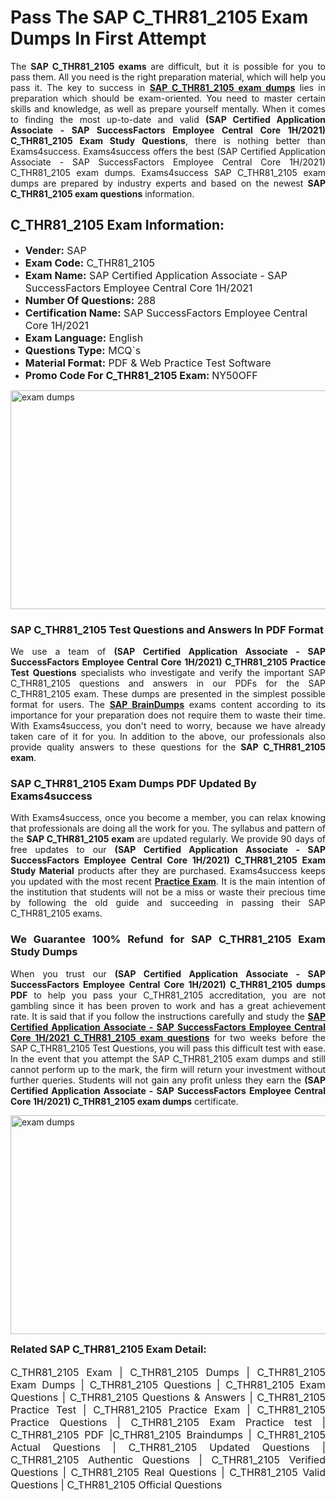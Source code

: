 <h1><strong><strong>Pass The SAP C_THR81_2105 Exam Dumps In First Attempt</strong></strong></h1> <p style="text-align:justify">The <strong>SAP C_THR81_2105 exams</strong> are difficult, but it is possible for you to pass them. All you need is the right preparation material, which will help you pass it. The key to success in <a href="https://www.exams4success.com/sap/c_thr81_2105-pdf-exam-dumps"><strong>SAP C_THR81_2105 exam dumps</strong></a> lies in preparation which should be exam-oriented. You need to master certain skills and knowledge, as well as prepare yourself mentally. When it comes to finding the most up-to-date and valid <strong>(SAP Certified Application Associate - SAP SuccessFactors Employee Central Core 1H/2021) C_THR81_2105 Exam Study Questions</strong>, there is nothing better than Exams4success. Exams4success offers the best (SAP Certified Application Associate - SAP SuccessFactors Employee Central Core 1H/2021) C_THR81_2105 exam dumps. Exams4success SAP C_THR81_2105 exam dumps are prepared by industry experts and based on the newest <strong>SAP C_THR81_2105 exam questions</strong> information.</p> <h2><strong><strong>C_THR81_2105 Exam Information:</strong></strong></h2> <ul> <li><span style="font-size:16px"><strong>Vender:</strong> SAP</span></li> <li><span style="font-size:16px"><strong>Exam Code:</strong> C_THR81_2105</span></li> <li><span style="font-size:16px"><strong>Exam Name:</strong> SAP Certified Application Associate - SAP SuccessFactors Employee Central Core 1H/2021</span></li> <li><span style="font-size:16px"><strong>Number Of Questions:</strong> 288</span></li> <li><span style="font-size:16px"><strong>Certification Name:</strong> SAP SuccessFactors Employee Central Core 1H/2021</span></li> <li><span style="font-size:16px"><strong>Exam Language:</strong> English</span></li> <li><span style="font-size:16px"><strong>Questions Type:</strong> MCQ`s</span></li> <li><span style="font-size:16px"><strong>Material Format:</strong> PDF & Web Practice Test Software</span></li> <li><span style="font-size:16px"><strong>Promo Code For C_THR81_2105 Exam: </strong>NY50OFF</span></li> </ul> <p><a href="https://www.exams4success.com/sap/c_thr81_2105-pdf-exam-dumps" rel="no-follow"><img alt="exam dumps" src="https://www.certcollections.com/uploads/content/infrist1.png" style="height:350px; width:750px" /></a></p> <h3><strong>SAP C_THR81_2105 Test Questions and Answers In PDF Format</strong></h3> <p style="text-align:justify">We use a team of <strong>(SAP Certified Application Associate - SAP SuccessFactors Employee Central Core 1H/2021) C_THR81_2105 Practice Test Questions</strong> specialists who investigate and verify the important SAP C_THR81_2105 questions and answers in our PDFs for the SAP C_THR81_2105 exam. These dumps are presented in the simplest possible format for users. The <a href="https://www.exams4success.com/sap-exam-dumps"><strong>SAP BrainDumps</strong></a> exams content according to its importance for your preparation does not require them to waste their time. With Exams4success, you don't need to worry, because we have already taken care of it for you. In addition to the above, our professionals also provide quality answers to these questions for the<strong> SAP C_THR81_2105 exam</strong>.</p> <h3><strong> SAP C_THR81_2105 Exam Dumps PDF Updated By Exams4success</strong></h3> <p style="text-align:justify">With Exams4success, once you become a member, you can relax knowing that professionals are doing all the work for you. The syllabus and pattern of the <strong>SAP C_THR81_2105 exam </strong>are updated regularly. We provide 90 days of free updates to our <strong>(SAP Certified Application Associate - SAP SuccessFactors Employee Central Core 1H/2021) C_THR81_2105 Exam Study Material</strong> products after they are purchased. Exams4success keeps you updated with the most recent <a href="https://www.exams4success.com/"><strong>Practice Exam</strong></a>. It is the main intention of the institution that students will not be a miss or waste their precious time by following the old guide and succeeding in passing their SAP C_THR81_2105 exams.</p> <h3 style="text-align:justify"><strong>We Guarantee 100% Refund for SAP C_THR81_2105 Exam Study Dumps</strong></h3> <p style="text-align:justify">When you trust our <strong>(SAP Certified Application Associate - SAP SuccessFactors Employee Central Core 1H/2021) C_THR81_2105 dumps PDF</strong> to help you pass your C_THR81_2105 accreditation, you are not gambling since it has been proven to work and has a great achievement rate. It is said that if you follow the instructions carefully and study the <a href="https://www.exams4success.com/sap/c_thr81_2105-pdf-exam-dumps"><strong>SAP Certified Application Associate - SAP SuccessFactors Employee Central Core 1H/2021 C_THR81_2105 exam questions</strong></a> for two weeks before the SAP C_THR81_2105 Test Questions, you will pass this difficult test with ease. In the event that you attempt the SAP C_THR81_2105 exam dumps and still cannot perform up to the mark, the firm will return your investment without further queries. Students will not gain any profit unless they earn the <strong>(SAP Certified Application Associate - SAP SuccessFactors Employee Central Core 1H/2021) C_THR81_2105 exam dumps</strong> certificate.</p> <p style="text-align:justify"><a href="https://www.exams4success.com/sap/c_thr81_2105-pdf-exam-dumps" rel="no-follow"><img alt="exam dumps" src="https://www.certcollections.com/uploads/content/free_demo1.png" style="height:350px; width:750px" /></a></p> <p style="text-align:justify"><span style="font-size:16px"><strong>Related SAP C_THR81_2105 Exam Detail:</strong></span><br /> <br /> <span style="font-size:16px">C_THR81_2105 Exam | C_THR81_2105 Dumps | C_THR81_2105 Exam Dumps | C_THR81_2105 Questions | C_THR81_2105 Exam Questions | C_THR81_2105 Questions & Answers | C_THR81_2105 Practice Test | C_THR81_2105 Practice Exam | C_THR81_2105 Practice Questions | C_THR81_2105 Exam Practice test | C_THR81_2105 PDF |C_THR81_2105 Braindumps | C_THR81_2105 Actual Questions | C_THR81_2105 Updated Questions | C_THR81_2105 Authentic Questions | C_THR81_2105 Verified Questions | C_THR81_2105 Real Questions | C_THR81_2105 Valid Questions | C_THR81_2105 Official Questions</span></p>
